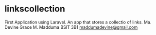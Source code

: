# linkscollection
First Application using Laravel. An app that stores a collectio of links.
Ma. Devine Grace M. Madduma
BSIT 3B1
maddumadevine@gmail.com
